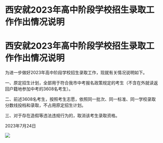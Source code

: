 # 西安就2023年高中阶段学校招生录取工作作出情况说明

# 西安就2023年高中阶段学校招生录取工作作出情况说明

为进一步做好2023年高中阶段学校招生录取工作，现就有关情况说明如下。

一、原定招生计划，全部用于符合我市中考报名政策规定的考生（不含在外就读返回户籍地参加中考的3608名考生）。

二、前述3608名考生，按照考生志愿，依照同一批次、同一标准、同一学校录取分数线投档和录取，不占用原定招生计划。

三、对于存在造假等违法违规行为的，取消该考生录取资格。

2023年7月24日

![](https://inews.gtimg.com/news_bt/OXQoFYwvttwZSYNYHSo7g-3P8Ci20rUpCNgRvJUP4rxbgAA/1000)

